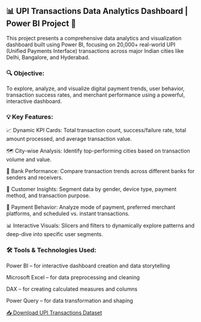 ## 📊 UPI Transactions Data Analytics Dashboard | Power BI Project 🚀

This project presents a comprehensive data analytics and visualization dashboard built using Power BI, focusing on 20,000+ real-world UPI (Unified Payments Interface) transactions across major Indian cities like Delhi, Bangalore, and Hyderabad.

### 🔍 Objective:
To explore, analyze, and visualize digital payment trends, user behavior, transaction success rates, and merchant performance using a powerful, interactive dashboard.

### 💡 Key Features:
📈 Dynamic KPI Cards: Total transaction count, success/failure rate, total amount processed, and average transaction value.

🗺️ City-wise Analysis: Identify top-performing cities based on transaction volume and value.

🏦 Bank Performance: Compare transaction trends across different banks for senders and receivers.

👥 Customer Insights: Segment data by gender, device type, payment method, and transaction purpose.

🧾 Payment Behavior: Analyze mode of payment, preferred merchant platforms, and scheduled vs. instant transactions.

📊 Interactive Visuals: Slicers and filters to dynamically explore patterns and deep-dive into specific user segments.

### 🛠️ Tools & Technologies Used:

Power BI – for interactive dashboard creation and data storytelling

Microsoft Excel – for data preprocessing and cleaning

DAX – for creating calculated measures and columns

Power Query – for data transformation and shaping



[📥 Download UPI Transactions Dataset]((https://github.com/PriyankaSingh-1803/Transaction/blob/main/Transaction_Data_Analytics_Project/UPI%2BTransactions.xlsx))
